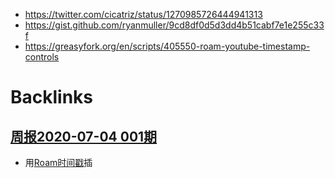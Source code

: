 - https://twitter.com/cicatriz/status/1270985726444941313
- https://gist.github.com/ryanmuller/9cd8df0d5d3dd4b51cabf7e1e255c33f
- https://greasyfork.org/en/scripts/405550-roam-youtube-timestamp-controls

# Backlinks
## [周报2020-07-04  001期](<周报2020-07-04  001期.md>)
- 用[Roam时间戳](<Roam时间戳.md>)插

